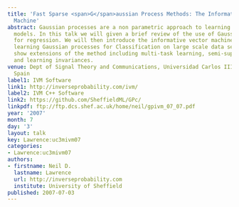 ```yaml
---
title: 'Fast Sparse <span>G</span>aussian Process Methods: The Informative Vector
  Machine'
abstract: Gaussian processes are a non parametric approach to learning regression
  models. In this talk we will given a brief review of the use of Gaussian processes
  for regression. We will then introduce the informative vector machine approach to
  learning Gaussian processes for Classification on large scale data sets. We will
  show extensions of the method including multi-task learning, semi-supervised learning
  and learning invariances.
venue: Dept of Signal Theory and Communications, Universidad Carlos III de Madrid,
  Spain
label1: IVM Software
link1: http://inverseprobability.com/ivm/
label2: IVM C++ Software
link2: https://github.com/SheffieldML/GPc/
linkpdf: ftp://ftp.dcs.shef.ac.uk/home/neil/gpivm_07_07.pdf
year: '2007'
month: 7
day: '3'
layout: talk
key: Lawrence:uc3mivm07
categories:
- Lawrence:uc3mivm07
authors:
- firstname: Neil D.
  lastname: Lawrence
  url: http://inverseprobability.com
  institute: University of Sheffield
published: 2007-07-03
---
```

